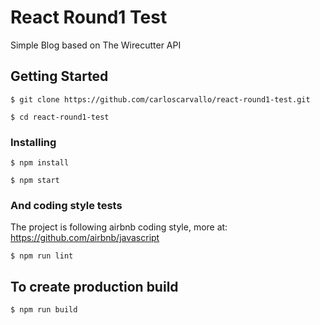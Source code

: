 # React Round1 Test

Simple Blog based on The Wirecutter API

## Getting Started

```
$ git clone https://github.com/carloscarvallo/react-round1-test.git
```

```
$ cd react-round1-test
```

### Installing

```
$ npm install
```

```
$ npm start
```

### And coding style tests

The project is following airbnb coding style, more at: https://github.com/airbnb/javascript

```
$ npm run lint
```

## To create production build

```
$ npm run build
```
